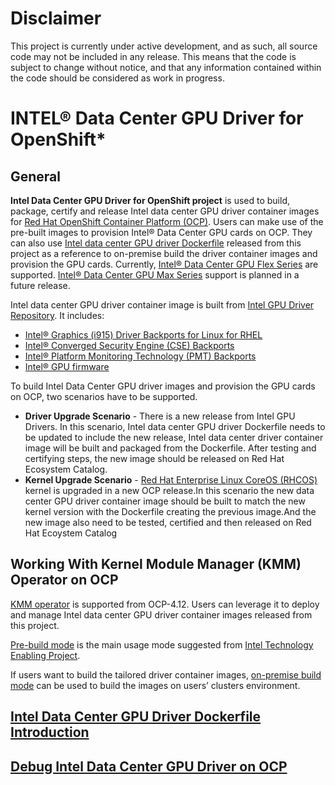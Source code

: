 # Disclaimer 
This project is currently under active development, and as such, all source code may not be included in any release. This means that the code is subject to change without notice, and that any information contained within the code should be considered as work in progress. 

# INTEL® Data Center GPU Driver for OpenShift* 

## General

**Intel Data Center GPU Driver for OpenShift project** is used to build, package, certify and release Intel data center GPU driver container images for [Red Hat OpenShift Container Platform (OCP)](https://www.redhat.com/en/technologies/cloud-computing/openshift/container-platform). Users can make use of the pre-built images to provision Intel® Data Center GPU cards on OCP. They can also use [Intel data center GPU driver Dockerfile](docker/intel-dgpu-driver.Dockerfile) released from this project as a reference to on-premise build the driver container images and provision the GPU cards. Currently, [Intel® Data Center GPU Flex Series](https://www.intel.com/content/www/us/en/products/docs/discrete-gpus/data-center-gpu/flex-series/overview.html) are supported. [Intel® Data Center GPU Max Series](https://www.intel.com/content/www/us/en/products/details/discrete-gpus/data-center-gpu/max-series.html) support is planned in a future release.

Intel data center GPU driver container image is built from [Intel GPU Driver Repository](https://github.com/intel-gpu). It includes:
-	[Intel® Graphics (i915) Driver Backports for Linux for RHEL](https://github.com/intel-gpu/intel-gpu-i915-backports/tree/redhat/main)
-	[Intel® Converged Security Engine (CSE) Backports](https://github.com/intel-gpu/intel-gpu-cse-backports/tree/main)
-	[Intel® Platform Monitoring Technology (PMT) Backports](https://github.com/intel-gpu/intel-gpu-pmt-backports/tree/main)
-	[Intel® GPU firmware](https://github.com/intel-gpu/intel-gpu-firmware)


To build Intel Data Center GPU driver images and provision the GPU cards on OCP, two scenarios have to be supported.

- **Driver Upgrade Scenario** - There is a new release from Intel GPU Drivers. In this scenario, Intel data center GPU driver Dockerfile needs to be updated to include the new release, Intel data center driver container image will be built and packaged from the Dockerfile. After testing and certifying steps, the new image should be released on Red Hat Ecosystem Catalog.    
- **Kernel Upgrade Scenario** - [Red Hat Enterprise Linux CoreOS (RHCOS)](https://docs.openshift.com/container-platform/4.12/architecture/architecture-rhcos.html) kernel is upgraded in a new OCP release.In this scenario the new data center GPU driver container image should be built to match the new kernel version with the Dockerfile creating the previous image.And the new image also need to be tested, certified and then released on Red Hat Ecoystem Catalog  

## Working With Kernel Module Manager (KMM) Operator on OCP
[KMM operator](https://github.com/rh-ecosystem-edge/kernel-module-management) is supported from OCP-4.12. Users can leverage it to deploy and manage Intel data center GPU driver container images released from this project.

[Pre-build mode](https://github.com/intel/intel-technology-enabling-for-openshift/tree/main/kmmo#managing-intel-dgpu-driver-with-kmm-operator) is the main usage mode suggested from [Intel Technology Enabling Project](https://github.com/intel/intel-technology-enabling-for-openshift).

If users want to build the tailored driver container images, [on-premise build mode](https://github.com/intel/intel-technology-enabling-for-openshift/tree/main/kmmo#using-on-premise-build-mode) can be used to build the images on users’ clusters environment. 

## [Intel Data Center GPU Driver Dockerfile Introduction](docker/README.md)

## [Debug Intel Data Center GPU Driver on OCP](debug/README.md)



